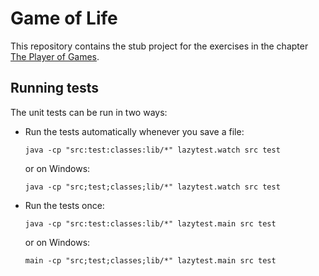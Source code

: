Game of Life
============

This repository contains the stub project for the exercises in the chapter
[The Player of Games](https://wiki.helsinki.fi/display/clojure2011/The+Player+of+Games).

Running tests
-------------

The unit tests can be run in two ways:

*   Run the tests automatically whenever you save a file:

        java -cp "src:test:classes:lib/*" lazytest.watch src test

    or on Windows:

        java -cp "src;test;classes;lib/*" lazytest.watch src test

*   Run the tests once:

        java -cp "src:test:classes:lib/*" lazytest.main src test

    or on Windows:

        main -cp "src;test;classes;lib/*" lazytest.main src test


